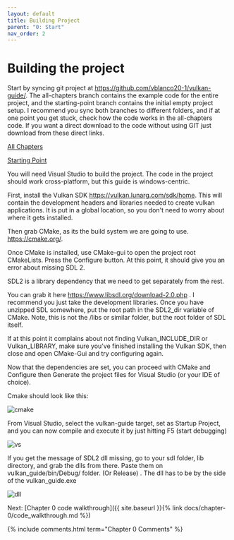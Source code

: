 ```yaml
---
layout: default
title: Building Project
parent: "0: Start"
nav_order: 2
---
```


# Building the project

Start by syncing git project at <https://github.com/vblanco20-1/vulkan-guide/>.
The all-chapters branch contains the example code for the entire project, and the starting-point branch contains the initial empty project setup. I recommend you sync both branches to different folders, and if at one point you get stuck, check how the code works in the all-chapters code.
If you want a direct download to the code without using GIT just download from these direct links. 

[All Chapters](https://github.com/vblanco20-1/vulkan-guide/archive/all-chapters.zip)

[Starting Point](https://github.com/vblanco20-1/vulkan-guide/archive/starting-point.zip)


You will need Visual Studio to build the project. The code in the project should work cross-platform, but this guide is windows-centric.

First, install the Vulkan SDK <https://vulkan.lunarg.com/sdk/home>. This will contain the development headers and libraries needed to create vulkan applications. It is put in a global location, so you don't need to worry about where it gets installed.

Then grab CMake, as its the build system we are going to use. <https://cmake.org/>.

Once CMake is installed, use CMake-gui to open the project root CMakeLists. Press the Configure button.
At this point, it should give you an error about missing SDL 2.

SDL2 is a library dependency that we need to get separately from the rest.

You can grab it here <https://www.libsdl.org/download-2.0.php> . I recommend you just take the development libraries.
Once you have unzipped SDL somewhere, put the root path in the SDL2_dir variable of CMake.
Note, this is not the /libs or similar folder, but the root folder of SDL itself.

If at this point it complains about not finding Vulkan_INCLUDE_DIR or Vulkan_LIBRARY, make sure you've finished installing the Vulkan SDK, then close and open CMake-Gui and try configuring again. 

Now that the dependencies are set, you can proceed with CMake and Configure then Generate the project files for Visual Studio (or your IDE of choice). 

Cmake should look like this:

![cmake]({{site.baseurl}}/assets/images/Cmakesetup.png)

From Visual Studio, select the vulkan-guide target, set as Startup Project, and you can now compile and execute it by just hitting F5 (start debugging)

![vs]({{site.baseurl}}/assets/images/vs_compile.png)

If you get the message of SDL2 dll missing, go to your sdl folder, lib directory, and grab the dlls from there. Paste them on vulkan_guide/bin/Debug/ folder. (Or Release) . The dll has to be by the side of the vulkan_guide.exe

![dll]({{site.baseurl}}/assets/images/sdl_dll.png)


Next: [Chapter 0 code walkthrough]({{ site.baseurl }}{% link docs/chapter-0/code_walkthrough.md %})


{% include comments.html term="Chapter 0 Comments" %}